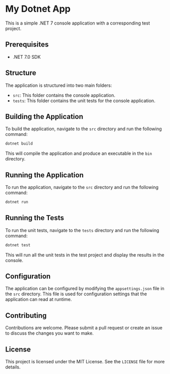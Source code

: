 # My Dotnet App

This is a simple .NET 7 console application with a corresponding test project.

## Prerequisites

- .NET 7.0 SDK

## Structure

The application is structured into two main folders:

- `src`: This folder contains the console application.
- `tests`: This folder contains the unit tests for the console application.

## Building the Application

To build the application, navigate to the `src` directory and run the following command:

```bash
dotnet build
```

This will compile the application and produce an executable in the `bin` directory.

## Running the Application

To run the application, navigate to the `src` directory and run the following command:

```bash
dotnet run
```

## Running the Tests

To run the unit tests, navigate to the `tests` directory and run the following command:

```bash
dotnet test
```

This will run all the unit tests in the test project and display the results in the console.

## Configuration

The application can be configured by modifying the `appsettings.json` file in the `src` directory. This file is used for configuration settings that the application can read at runtime.

## Contributing

Contributions are welcome. Please submit a pull request or create an issue to discuss the changes you want to make.

## License

This project is licensed under the MIT License. See the `LICENSE` file for more details.
